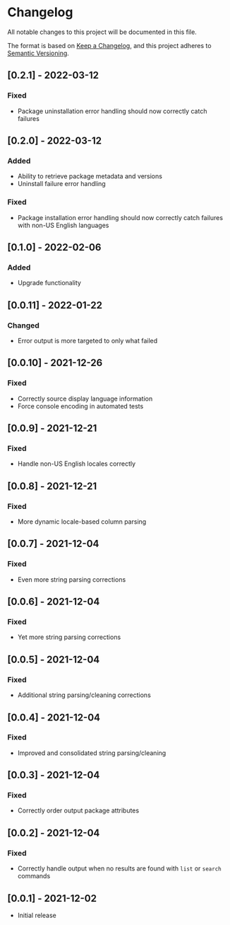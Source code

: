 # Changelog
All notable changes to this project will be documented in this file.

The format is based on [Keep a Changelog](https://keepachangelog.com/en/1.0.0/),
and this project adheres to [Semantic Versioning](https://semver.org/spec/v2.0.0.html).

## [0.2.1] - 2022-03-12
### Fixed
- Package uninstallation error handling should now correctly catch failures

## [0.2.0] - 2022-03-12
### Added
- Ability to retrieve package metadata and versions
- Uninstall failure error handling
### Fixed
- Package installation error handling should now correctly catch failures with non-US English languages

## [0.1.0] - 2022-02-06
### Added
- Upgrade functionality

## [0.0.11] - 2022-01-22
### Changed
- Error output is more targeted to only what failed

## [0.0.10] - 2021-12-26
### Fixed
- Correctly source display language information
- Force console encoding in automated tests

## [0.0.9] - 2021-12-21
### Fixed
- Handle non-US English locales correctly

## [0.0.8] - 2021-12-21
### Fixed
- More dynamic locale-based column parsing

## [0.0.7] - 2021-12-04
### Fixed
- Even more string parsing corrections

## [0.0.6] - 2021-12-04
### Fixed
- Yet more string parsing corrections

## [0.0.5] - 2021-12-04
### Fixed
- Additional string parsing/cleaning corrections

## [0.0.4] - 2021-12-04
### Fixed
- Improved and consolidated string parsing/cleaning

## [0.0.3] - 2021-12-04
### Fixed
- Correctly order output package attributes

## [0.0.2] - 2021-12-04
### Fixed
- Correctly handle output when no results are found with `list` or `search` commands

## [0.0.1] - 2021-12-02
- Initial release

